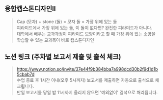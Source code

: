 ## 융합캡스톤디자인II
> Cap (모자) + stone (돌) = 모자 돌 = 가장 위에 있는 돌 </br>
> 피라미드에서 가장 위에 있는 돌, 이 돌이 없다면? 완전한 피라미드가 아니다. </br>
> 대학에서 배우는 교과과정이 피라미드 모양이라고 할 때 가장 위에 있는 소양을 학습할 수 있는 교과목이 바로 캡스톤디자인 </br>

## 노션 링크 (주차별 보고서 제출 및 출석 체크) 
> https://www.notion.so/invite/37e44f9b384bba7a998dcd30b2f9d1d1b5cbab7d </br>
> 수업 종료 후 1시간 이내(오후 5시까지) 보고서를 제출하면 자동으로 출석으로 체크됩니다. </br>
> 만일 보고서를 당일 밤 11시까지 올리지 않으면 '예외없이' 결석으로 처리됩니다. </br>
